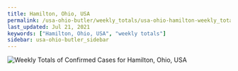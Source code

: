 ```yaml
---
title: Hamilton, Ohio, USA
permalink: /usa-ohio-butler/weekly_totals/usa-ohio-hamilton-weekly_totals.html
last_updated: Jul 21, 2021
keywords: ["Hamilton, Ohio, USA", "weekly totals"]
sidebar: usa-ohio-butler_sidebar
---
```


![Weekly Totals of Confirmed Cases for Hamilton, Ohio, USA](/covid_tracker/images/graphs/usa-ohio-hamilton-weekly_totals_graph.png)

